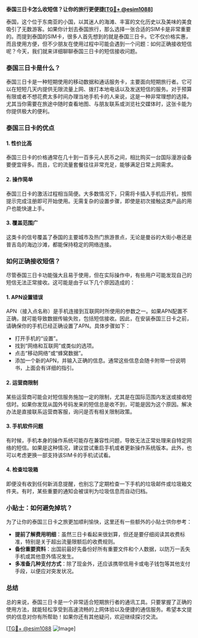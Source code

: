 **泰国三日卡怎么收短信？让你的旅行更便捷[[TG💪+ @esim1088](https://t.me/s/esim1088)]**

泰国，这个位于东南亚的小国，以其迷人的海滩、丰富的文化历史以及美味的美食吸引了无数游客。如果你计划去泰国旅行，那么选择一张合适的SIM卡是非常重要的。而提到泰国的SIM卡，很多人首先想到的就是泰国三日卡。它不仅价格实惠，而且使用方便，但不少朋友在使用过程中可能会遇到一个问题：如何正确接收短信呢？今天，我们就来详细聊聊泰国三日卡的短信接收问题。

### 泰国三日卡是什么？

泰国三日卡是一种短期使用的移动数据和通话服务卡，主要面向短期旅行者。它可以在短短几天内提供无限流量上网、拨打本地电话以及发送短信的服务。对于预算有限或者不想花费太多时间办理当地手机卡的人来说，这是一种非常理想的选择。尤其当你需要在旅途中随时查看地图、与朋友联系或浏览社交媒体时，这张卡能为你提供极大的便利。

### 泰国三日卡的优点

#### 1. **性价比高**
   泰国三日卡的价格通常在几十到一百多元人民币之间，相比购买一台国际漫游设备要便宜得多。而且，它的流量套餐往往非常充足，能够满足日常上网需求。

#### 2. **操作简单**
   泰国三日卡的激活过程相当简便。大多数情况下，只需将卡插入手机后开机，按照提示完成注册即可开始使用。无需复杂的设置步骤，即使是初次接触这类产品的用户也能快速上手。

#### 3. **覆盖范围广**
   这类卡的信号覆盖了泰国的主要城市及热门旅游景点，无论是曼谷的大街小巷还是普吉岛的海边沙滩，都能保持稳定的网络连接。

### 如何正确接收短信？

尽管泰国三日卡功能强大且易于使用，但在实际操作中，有些用户可能发现自己的短信无法正常接收。这可能是由于以下几个原因造成的：

#### 1. **APN设置错误**
   APN（接入点名称）是手机连接到互联网时所使用的参数之一。如果APN配置不正确，就可能导致数据传输失败，包括短信接收。因此，在安装泰国三日卡之前，请确保你的手机已经正确设置了APN。具体步骤如下：
   - 打开手机的“设置”。
   - 找到“网络和互联网”或类似的选项。
   - 点击“移动网络”或“蜂窝数据”。
   - 添加一个新的APN，并输入正确的信息。通常这些信息会随卡附带一份说明书，上面会有详细的指引。

#### 2. **运营商限制**
   某些运营商可能会对短信服务施加一定的限制，尤其是在国际范围内发送或接收短信时。如果你发现从国外号码发来的短信总是收不到，可能是因为这个原因。解决办法是直接联系运营商客服，询问是否有相关限制政策。

#### 3. **手机软件问题**
   有时候，手机本身的操作系统可能存在兼容性问题，导致无法正常处理来自特定网络的短信。如果是这种情况，建议尝试重启手机或者更新操作系统版本。此外，也可以考虑更换一部支持该SIM卡的手机试试看。

#### 4. **检查垃圾箱**
   即便没有收到任何新消息提醒，也别忘了定期检查一下手机的垃圾邮件或垃圾箱文件夹。有时，某些重要的通知会被误判为垃圾信息而自动归档。

### 小贴士：如何避免掉坑？

为了让你的泰国三日卡之旅更加顺利愉快，这里还有一些额外的小贴士供你参考：

- **提前了解费用明细**：虽然三日卡看起来很划算，但还是要仔细阅读其收费标准，特别是关于超出流量限额后的收费规则。
- **备份重要资料**：出国前最好先备份好所有重要文件和个人数据，以防万一丢失手机或其他意外情况发生。
- **多准备几种支付方式**：除了现金外，还应该携带信用卡或电子钱包等其他支付手段，以便应对突发状况。

### 总结

总的来说，泰国三日卡是一个非常适合短期旅行者的通讯工具。只要掌握了正确的使用方法，就能轻松享受到高速流畅的上网体验以及便捷的通信服务。希望本文提供的信息对你有所帮助！如果你还有其他疑问，欢迎继续探讨交流。

[[TG💪+ @esim1088](https://t.me/s/esim1088) ![Image](https://i.postimg.cc/4NQfJmqS/Snipaste-2025-05-13-00-14-12.png)]
